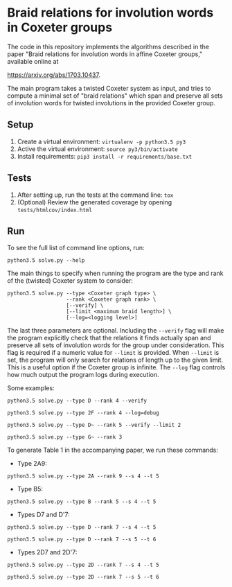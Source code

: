 # Braid relations for involution words in Coxeter groups

The code in this repository implements the algorithms described in the paper
"Braid relations for involution words in affine Coxeter groups," available online at

https://arxiv.org/abs/1703.10437.

The main program takes a twisted Coxeter system as input, and tries to compute
a minimal set of "braid relations" which span and preserve all sets of involution words
for twisted involutions in the provided Coxeter group.

## Setup
1. Create a virtual environment: `virtualenv -p python3.5 py3`
1. Active the virtual environment: `source py3/bin/activate`
1. Install requirements: `pip3 install -r requirements/base.txt`

## Tests
1. After setting up, run the tests at the command line: `tox`
1. (Optional) Review the generated coverage by opening `tests/htmlcov/index.html`

## Run
To see the full list of command line options, run:
```
python3.5 solve.py --help
```
The main things to specify when running the program are the type and rank of the 
(twisted) Coxeter system to consider:
```
python3.5 solve.py --type <Coxeter graph type> \
				   --rank <Coxeter graph rank> \
				   [--verify] \
				   [--limit <maximum braid length>] \
				   [--log=<logging level>]
```
The last three parameters are optional.
Including the `--verify` flag will make the program explicitly check that the relations
it finds actually span and preserve all sets of involution words for the group under consideration.
This flag is required if a numeric value for `--limit` is provided.
When `--limit` is set, the program will only search for relations of length up to the given limit.
This is a useful option if the Coxeter group is infinite. The `--log` flag controls
how much output the program logs during execution.

Some examples:
```
python3.5 solve.py --type D --rank 4 --verify
```
```
python3.5 solve.py --type 2F --rank 4 --log=debug
```
```
python3.5 solve.py --type D~ --rank 5 --verify --limit 2
```
```
python3.5 solve.py --type G~ --rank 3
```
To generate Table 1 in the accompanying paper, we run these commands:
* Type 2A9: 
```
python3.5 solve.py --type 2A --rank 9 --s 4 --t 5
```
* Type B5:
```
python3.5 solve.py --type B --rank 5 --s 4 --t 5
```
* Types D7 and D'7:
```
python3.5 solve.py --type D --rank 7 --s 4 --t 5
```
```
python3.5 solve.py --type D --rank 7 --s 5 --t 6
```
* Types 2D7 and 2D'7:
```
python3.5 solve.py --type 2D --rank 7 --s 4 --t 5
```
```
python3.5 solve.py --type 2D --rank 7 --s 5 --t 6
```